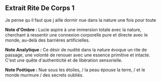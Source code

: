 ## Extrait Rite De Corps 1

Je pense qu il faut que j aille dormir nue dans la nature une fois pour toute

**Note d'Ombre :** Lucie aspire à une immersion totale avec la nature, cherchant à ressentir une connexion corporelle pure et directe avec le monde, au-delà des barrières artificielles.

**Note Analytique :** Ce désir de nudité dans la nature évoque un rite de passage, une volonté de renouer avec une essence primitive et intacte. C'est une quête d'authenticité et de libération sensorielle.

**Note Poétique :** Nue sous les étoiles, / la peau épouse la terre, / et le monde murmure / des secrets oubliés.
